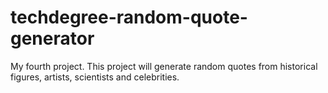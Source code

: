 # techdegree-random-quote-generator
 My fourth project. This project will generate random quotes from historical figures, artists, scientists and celebrities.
